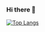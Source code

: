 ### Hi there 👋

[![Top Langs](https://github-readme-stats.vercel.app/api/top-langs/?username=OkamotoAi)](https://github.com/anuraghazra/github-readme-stats)



<!--
**OkamotoAi/OkamotoAi** is a ✨ _special_ ✨ repository because its `README.md` (this file) appears on your GitHub profile.

Here are some ideas to get you started:

- 🔭 I’m currently working on ...
- 🌱 I’m currently learning ...
- 👯 I’m looking to collaborate on ...
- 🤔 I’m looking for help with ...
- 💬 Ask me about ...
- 📫 How to reach me: ...
- 😄 Pronouns: ...
- ⚡ Fun fact: ...
-->
